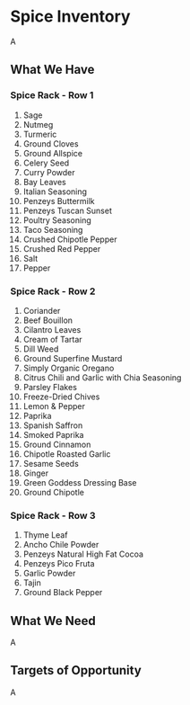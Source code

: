 # Spice Inventory

A

## What We Have

### Spice Rack - Row 1

1. Sage
1. Nutmeg
1. Turmeric
1. Ground Cloves
1. Ground Allspice
1. Celery Seed
1. Curry Powder
1. Bay Leaves
2. Italian Seasoning
3. Penzeys Buttermilk
4. Penzeys Tuscan Sunset
5. Poultry Seasoning
6. Taco Seasoning
7. Crushed Chipotle Pepper
8. Crushed Red Pepper
9. Salt
10. Pepper

### Spice Rack - Row 2

1. Coriander
2. Beef Bouillon
3. Cilantro Leaves
4. Cream of Tartar
5. Dill Weed
6. Ground Superfine Mustard
7. Simply Organic Oregano
8. Citrus Chili and Garlic with Chia Seasoning
9. Parsley Flakes
10. Freeze-Dried Chives
11. Lemon & Pepper
12. Paprika
13. Spanish Saffron
14. Smoked Paprika
15. Ground Cinnamon
16. Chipotle Roasted Garlic
17. Sesame Seeds
18. Ginger
19. Green Goddess Dressing Base
20. Ground Chipotle

### Spice Rack - Row 3

1. Thyme Leaf
2. Ancho Chile Powder
3. Penzeys Natural High Fat Cocoa
4. Penzeys Pico Fruta
5. Garlic Powder
6. Tajin
7. Ground Black Pepper

## What We Need

A

## Targets of Opportunity

A

